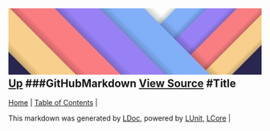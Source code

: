![](../Content/LDoc-banner-small.png "")
[Up](GitHubMarkdown.md)
###GitHubMarkdown
[View Source](GitHubMarkdown.md)
#Title
---

[Home](../../README.md) | [Table of Contents](../../TableOfContents.md) | 


This markdown was generated by [LDoc](https://github.com/CodeSingularity/LDoc), powered by [LUnit](https://github.com/CodeSingularity/LUnit), [LCore](https://github.com/CodeSingularity/LCore) | 

